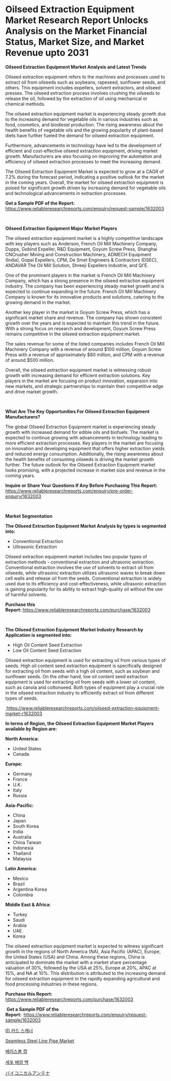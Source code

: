 <p><h1>Oilseed Extraction Equipment Market Research Report Unlocks Analysis on the Market Financial Status, Market Size, and Market Revenue upto 2031</h1></p><p><strong>Oilseed Extraction Equipment Market Analysis and Latest Trends</strong></p>
<p><p>Oilseed extraction equipment refers to the machines and processes used to extract oil from oilseeds such as soybeans, rapeseed, sunflower seeds, and others. This equipment includes expellers, solvent extractors, and oilseed presses. The oilseed extraction process involves crushing the oilseeds to release the oil, followed by the extraction of oil using mechanical or chemical methods.</p><p>The oilseed extraction equipment market is experiencing steady growth due to the increasing demand for vegetable oils in various industries such as food, cosmetics, and biodiesel production. The rising awareness about the health benefits of vegetable oils and the growing popularity of plant-based diets have further fueled the demand for oilseed extraction equipment.</p><p>Furthermore, advancements in technology have led to the development of efficient and cost-effective oilseed extraction equipment, driving market growth. Manufacturers are also focusing on improving the automation and efficiency of oilseed extraction processes to meet the increasing demand.</p><p>The Oilseed Extraction Equipment Market is expected to grow at a CAGR of 7.2% during the forecast period, indicating a positive outlook for the market in the coming years. Overall, the market for oilseed extraction equipment is poised for significant growth driven by increasing demand for vegetable oils and technological advancements in extraction processes.</p></p>
<p><strong>Get a Sample PDF of the Report:&nbsp;</strong> <a href="https://www.reliableresearchreports.com/enquiry/request-sample/1632003">https://www.reliableresearchreports.com/enquiry/request-sample/1632003</a></p>
<p>&nbsp;</p>
<p><strong>Oilseed Extraction Equipment Major Market Players</strong></p>
<p><p>The oilseed extraction equipment market is a highly competitive landscape with key players such as Anderson, French Oil Mill Machinery Company, Dupps, Gobind Expeller, R&D Equipment, Goyum Screw Press, Shanghai CNCrusher Mining and Construction Machinery, ADMECH Equipment (India), Gopal Expellers, CPM, De Smet Engineers & Contractors (DSEC), ANDAVAR The Oil Mill Solution, Shreeji Expellers Industrie, and QI'E.</p><p>One of the prominent players in the market is French Oil Mill Machinery Company, which has a strong presence in the oilseed extraction equipment industry. The company has been experiencing steady market growth and is expected to continue expanding in the future. French Oil Mill Machinery Company is known for its innovative products and solutions, catering to the growing demand in the market.</p><p>Another key player in the market is Goyum Screw Press, which has a significant market share and revenue. The company has shown consistent growth over the years and is expected to maintain this trend in the future. With a strong focus on research and development, Goyum Screw Press remains competitive in the oilseed extraction equipment market.</p><p>The sales revenue for some of the listed companies includes French Oil Mill Machinery Company with a revenue of around $100 million, Goyum Screw Press with a revenue of approximately $80 million, and CPM with a revenue of around $500 million.</p><p>Overall, the oilseed extraction equipment market is witnessing robust growth with increasing demand for efficient extraction solutions. Key players in the market are focusing on product innovation, expansion into new markets, and strategic partnerships to maintain their competitive edge and drive market growth.</p></p>
<p>&nbsp;</p>
<p><strong>What Are The Key Opportunities For Oilseed Extraction Equipment Manufacturers?</strong></p>
<p><p>The global Oilseed Extraction Equipment market is experiencing steady growth with increased demand for edible oils and biofuels. The market is expected to continue growing with advancements in technology leading to more efficient extraction processes. Key players in the market are focusing on innovation and developing equipment that offers higher extraction yields and reduced energy consumption. Additionally, the rising awareness about the health benefits of consuming oilseeds is driving the market growth further. The future outlook for the Oilseed Extraction Equipment market looks promising, with a projected increase in market size and revenue in the coming years.</p></p>
<p><strong>Inquire or Share Your Questions If Any Before Purchasing This Report:</strong> <a href="https://www.reliableresearchreports.com/enquiry/pre-order-enquiry/1632003">https://www.reliableresearchreports.com/enquiry/pre-order-enquiry/1632003</a></p>
<p>&nbsp;</p>
<p><strong>Market Segmentation</strong></p>
<p><strong>The Oilseed Extraction Equipment Market Analysis by types is segmented into:</strong></p>
<p><ul><li>Conventional Extraction</li><li>Ultrasonic Extraction</li></ul></p>
<p><p>Oilseed extraction equipment market includes two popular types of extraction methods - conventional extraction and ultrasonic extraction. Conventional extraction involves the use of solvents to extract oil from oilseeds, while ultrasonic extraction utilizes ultrasonic waves to break down cell walls and release oil from the seeds. Conventional extraction is widely used due to its efficiency and cost-effectiveness, while ultrasonic extraction is gaining popularity for its ability to extract high-quality oil without the use of harmful solvents.</p></p>
<p><strong>Purchase this Report:&nbsp;</strong><a href="https://www.reliableresearchreports.com/purchase/1632003">https://www.reliableresearchreports.com/purchase/1632003</a></p>
<p>&nbsp;</p>
<p><strong>The Oilseed Extraction Equipment Market Industry Research by Application is segmented into:</strong></p>
<p><ul><li>High Oil Content Seed Extraction</li><li>Low Oil Content Seed Extraction</li></ul></p>
<p><p>Oilseed extraction equipment is used for extracting oil from various types of seeds. High oil content seed extraction equipment is specifically designed for extracting oil from seeds with a high oil content, such as soybean and sunflower seeds. On the other hand, low oil content seed extraction equipment is used for extracting oil from seeds with a lower oil content, such as canola and cottonseed. Both types of equipment play a crucial role in the oilseed extraction industry to efficiently extract oil from different types of seeds.</p></p>
<p><a href="https://www.reliableresearchreports.com/oilseed-extraction-equipment-market-r1632003">&nbsp;https://www.reliableresearchreports.com/oilseed-extraction-equipment-market-r1632003</a></p>
<p><strong>In terms of Region, the Oilseed Extraction Equipment Market Players available by Region are:</strong></p>
<p>
    <p> <strong> North America: </strong>
        <ul>
            <li>United States</li>
            <li>Canada</li>
        </ul>
        </p> 
    <p> <strong> Europe: </strong>
        <ul>
            <li>Germany</li>
            <li>France</li>
            <li>U.K.</li>
            <li>Italy</li>
            <li>Russia</li>
        </ul>
        </p> 
    <p> <strong> Asia-Pacific: </strong>
        <ul>
            <li>China</li>
            <li>Japan</li>
            <li>South Korea</li>
            <li>India</li>
            <li>Australia</li>
            <li>China Taiwan</li>
            <li>Indonesia</li>
            <li>Thailand</li>
            <li>Malaysia</li>
        </ul>
        </p> 
    <p> <strong> Latin America: </strong>
        <ul>
            <li>Mexico</li>
            <li>Brazil</li>
            <li>Argentina Korea</li>
            <li>Colombia</li>
        </ul>
        </p> 
    <p> <strong> Middle East & Africa: </strong>
        <ul>
            <li>Turkey</li>
            <li>Saudi</li>
            <li>Arabia</li>
            <li>UAE</li>
            <li>Korea</li>
        </ul>
    </p>
    </p>
<p><p>The oilseed extraction equipment market is expected to witness significant growth in the regions of North America (NA), Asia Pacific (APAC), Europe, the United States (USA) and China. Among these regions, China is anticipated to dominate the market with a market share percentage valuation of 30%, followed by the USA at 25%, Europe at 20%, APAC at 15%, and NA at 10%. This distribution is attributed to the increasing demand for oilseed extraction equipment in the rapidly expanding agricultural and food processing industries in these regions.</p></p>
<p><strong>Purchase this Report: </strong><a href="https://www.reliableresearchreports.com/purchase/1632003">https://www.reliableresearchreports.com/purchase/1632003</a></p>
<p>&nbsp;<strong>Get a Sample PDF of the Report:&nbsp;&nbsp;</strong><a href="https://www.reliableresearchreports.com/enquiry/request-sample/1632003">https://www.reliableresearchreports.com/enquiry/request-sample/1632003</a></p>
<p><strong></strong></p>
<p><p><a href="https://medium.com/@constantinvon/id-%EC%B9%B4%EB%93%9C-%EC%8A%A4%EC%BA%90%EB%84%88-%EC%8B%9C%EC%9E%A5-%EB%B3%B4%EA%B3%A0%EC%84%9C%EB%8A%94-%EC%9D%B4-%EC%8B%9C%EC%9E%A5%EC%9D%98-%EC%B5%9C%EC%8B%A0-%ED%8A%B8%EB%A0%8C%EB%93%9C%EC%99%80-%EC%84%B1%EC%9E%A5-%EA%B8%B0%ED%9A%8C%EB%A5%BC-%EB%B3%B4%EC%97%AC%EC%A4%8D%EB%8B%88%EB%8B%A4-df26f82a7eff">ID 카드 스캐너</a></p><p><a href="https://issuu.com/reportprime-2/docs/seamless-steel-line-pipe-market-size-2030.pptx">Seamless Steel Line Pipe Market</a></p><p><a href="https://github.com/vsoq0zknh59/Market-Research-Report-List-1/blob/main/815739731906.md">베이스볼 캡</a></p><p><a href="https://github.com/Tristiarton768456/Market-Research-Report-List-1/blob/main/853791131907.md">세포 배양 백</a></p><p><a href="https://github.com/nemesis2824/Market-Research-Report-List-1/blob/main/136204034552.md">バイコニカルアンテナ</a></p></p>